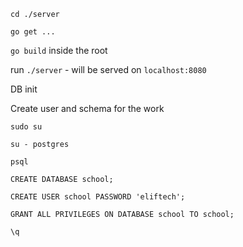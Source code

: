 `cd ./server`

`go get ...`

`go build` inside the root 

run `./server` - will be served on `localhost:8080`

DB init

Create user and schema for the work

`sudo su`

`su - postgres`

`psql`

`CREATE DATABASE school;`

`CREATE USER school PASSWORD 'eliftech';`

`GRANT ALL PRIVILEGES ON DATABASE school TO school;`

`\q`
